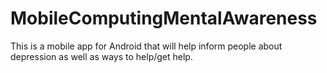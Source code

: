 # MobileComputingMentalAwareness
This is a mobile app for Android that will help inform people about depression as well as ways to help/get help.
